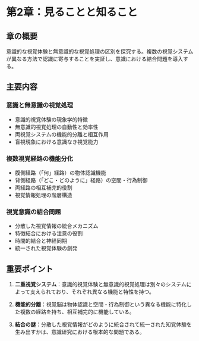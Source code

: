 # 第2章：見ることと知ること

## 章の概要
意識的な視覚体験と無意識的な視覚処理の区別を探究する。複数の視覚システムが異なる方法で認識に寄与することを実証し、意識における結合問題を導入する。

## 主要内容

### 意識と無意識の視覚処理
- 意識的視覚体験の現象学的特徴
- 無意識的視覚処理の自動性と効率性
- 両視覚システムの機能的分離と相互作用
- 盲視現象における意識なき視覚能力

### 複数視覚経路の機能分化
- 腹側経路（「何」経路）の物体認識機能
- 背側経路（「どこ・どのように」経路）の空間・行為制御
- 両経路の相互補完的役割
- 視覚情報処理の階層構造

### 視覚意識の結合問題
- 分散した視覚情報の統合メカニズム
- 特徴結合における注意の役割
- 時間的結合と神経同期
- 統一された視覚体験の創発

## 重要ポイント

1. **二重視覚システム**：意識的視覚体験と無意識的視覚処理は別々のシステムによって支えられており、それぞれ異なる機能と特性を持つ。

2. **機能的分離**：視覚脳は物体認識と空間・行為制御という異なる機能に特化した複数の経路を持ち、相互補完的に機能している。

3. **結合の謎**：分散した視覚情報がどのように統合されて統一された知覚体験を生み出すかは、意識研究における根本的な問題である。